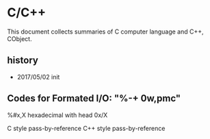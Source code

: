 # C/C++
This document collects summaries of C computer language and C++, CObject.

## history
  * 2017/05/02	init

## Codes for Formated I/O: "%-+ 0w,pmc"
  %#x,X hexadecimal with head 0x/X


C style pass-by-reference
C++ style pass-by-reference
